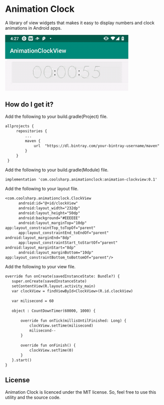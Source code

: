 
# Animation Clock
A library of view widgets that makes it easy to display numbers and clock animations in Android apps.


![Screenshot](device-2018-12-26-162804.2018-12-26%2016_32_10.gif)


## How do I get it?
Add the following to your build.gradle(Project) file.
```
allprojects {	
     repositories {	
         ...	
         maven {	
             url  "https://dl.bintray.com/your-bintray-username/maven"	
         }	
     }	
 }
```

Add the following to your build.gradle(Module) file.
```
implementation 'com.coolsharp.animationclock:animation-clockview:0.1'
```

Add the following to your layout file.
```
<com.coolsharp.animationclock.ClockView
      android:id="@+id/clockView"
      android:layout_width="232dp"
      android:layout_height="50dp"
      android:background="#EEEEEE"
      android:layout_marginTop="10dp" app:layout_constraintTop_toTopOf="parent"
      app:layout_constraintEnd_toEndOf="parent" android:layout_marginEnd="8dp"
      app:layout_constraintStart_toStartOf="parent" android:layout_marginStart="8dp"
      android:layout_marginBottom="10dp" app:layout_constraintBottom_toBottomOf="parent"/>
```

Add the following to your view file.
```
override fun onCreate(savedInstanceState: Bundle?) {
   super.onCreate(savedInstanceState)
   setContentView(R.layout.activity_main)
   var clockView = findViewById<ClockView>(R.id.clockView)

   var milisecond = 60

   object : CountDownTimer(60000, 1000) {

       override fun onTick(millisUntilFinished: Long) {
           clockView.setTime(milisecond)
           milisecond--
       }

       override fun onFinish() {
           clockView.setTime(0)
       }
   }.start()
}
```

## License
Animation Clock is licenced under the MIT license. So, feel free to use this utility and the source code.
